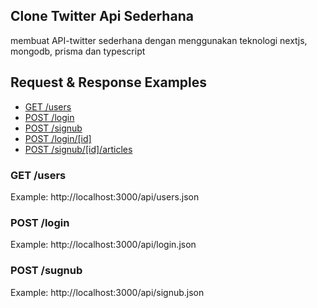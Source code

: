 ## Clone Twitter Api Sederhana 
membuat API-twitter sederhana dengan menggunakan teknologi nextjs, mongodb, prisma dan typescript

## Request & Response Examples

- [GET /users](#get-users)
- [POST /login](#get-login)
- [POST /signub](#get-signub)
- [POST /login/[id]](#get-magazinesid)
- [POST /signub/[id]/articles](#post-magazinesidarticles)

### GET /users

Example: http://localhost:3000/api/users.json


### POST /login

Example: http://localhost:3000/api/login.json


### POST /sugnub

Example: http://localhost:3000/api/signub.json


